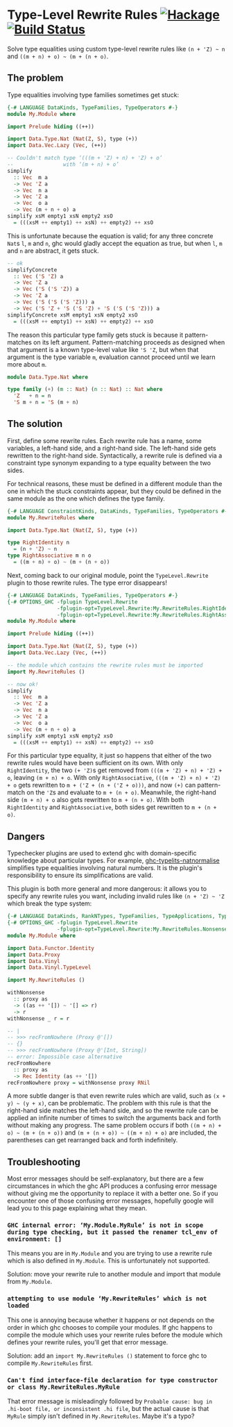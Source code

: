 # Type-Level Rewrite Rules [![Hackage](https://img.shields.io/hackage/v/typelevel-rewrite-rules.svg)](https://hackage.haskell.org/package/typelevel-rewrite-rules) [![Build Status](https://secure.travis-ci.org/gelisam/typelevel-rewrite-rules.png?branch=master)](http://travis-ci.org/gelisam/typelevel-rewrite-rules)

Solve type equalities using custom type-level rewrite rules like `(n + 'Z) ~ n` and `((m + n) + o) ~ (m + (n + o)`.


## The problem

Type equalities involving type families sometimes get stuck:

```haskell
{-# LANGUAGE DataKinds, TypeFamilies, TypeOperators #-}
module My.Module where

import Prelude hiding ((++))

import Data.Type.Nat (Nat(Z, S), type (+))
import Data.Vec.Lazy (Vec, (++))

-- Couldn't match type ‘(((m + 'Z) + n) + 'Z) + o’
--                with ‘(m + n) + o’
simplify
  :: Vec  m a
  -> Vec 'Z a
  -> Vec  n a
  -> Vec 'Z a
  -> Vec  o a
  -> Vec (m + n + o) a
simplify xsM empty1 xsN empty2 xsO
  = (((xsM ++ empty1) ++ xsN) ++ empty2) ++ xsO
```

This is unfortunate because the equation is valid; for any three concrete `Nat`s `l`, `m` and `n`, ghc would gladly accept the equation as true, but when `l`, `m` and `n` are abstract, it gets stuck.

```haskell
-- ok
simplifyConcrete
  :: Vec ('S 'Z) a
  -> Vec 'Z a
  -> Vec ('S ('S 'Z)) a
  -> Vec 'Z a
  -> Vec ('S ('S ('S 'Z))) a
  -> Vec ('S 'Z + 'S ('S 'Z) + 'S ('S ('S 'Z))) a
simplifyConcrete xsM empty1 xsN empty2 xsO
  = (((xsM ++ empty1) ++ xsN) ++ empty2) ++ xsO
```

The reason this particular type family gets stuck is because it pattern-matches on its left argument. Pattern-matching proceeds as designed when that argument is a known type-level value like `'S 'Z`, but when that argument is the type variable `m`, evaluation cannot proceed until we learn more about `m`.

```haskell
module Data.Type.Nat where

type family (+) (m :: Nat) (n :: Nat) :: Nat where
  'Z   + n = n
  'S m + n = 'S (m + n)
```


## The solution

First, define some rewrite rules. Each rewrite rule has a name, some variables, a left-hand side, and a right-hand side. The left-hand side gets rewritten to the right-hand side. Syntactically, a rewrite rule is defined via a constraint type synonym expanding to a type equality between the two sides.

For technical reasons, these must be defined in a different module than the one in which the stuck constraints appear, but they could be defined in the same module as the one which defines the type family.

```haskell
{-# LANGUAGE ConstraintKinds, DataKinds, TypeFamilies, TypeOperators #-}
module My.RewriteRules where

import Data.Type.Nat (Nat(Z, S), type (+))

type RightIdentity n
  = (n + 'Z) ~ n
type RightAssociative m n o
  = ((m + n) + o) ~ (m + (n + o))
```

Next, coming back to our original module, point the `TypeLevel.Rewrite` plugin to those rewrite rules. The type error disappears!

```haskell
{-# LANGUAGE DataKinds, TypeFamilies, TypeOperators #-}
{-# OPTIONS_GHC -fplugin TypeLevel.Rewrite
                -fplugin-opt=TypeLevel.Rewrite:My.RewriteRules.RightIdentity
                -fplugin-opt=TypeLevel.Rewrite:My.RewriteRules.RightAssociative #-}
module My.Module where

import Prelude hiding ((++))

import Data.Type.Nat (Nat(Z, S), type (+))
import Data.Vec.Lazy (Vec, (++))

-- the module which contains the rewrite rules must be imported
import My.RewriteRules ()

-- now ok!
simplify
  :: Vec  m a
  -> Vec 'Z a
  -> Vec  n a
  -> Vec 'Z a
  -> Vec  o a
  -> Vec (m + n + o) a
simplify xsM empty1 xsN empty2 xsO
  = (((xsM ++ empty1) ++ xsN) ++ empty2) ++ xsO
```

For this particular type equality, it just so happens that either of the two rewrite rules would have been sufficient on its own. With only `RightIdentity`, the two `(+ 'Z)`s get removed from `(((m + 'Z) + n) + 'Z) + o`, leaving `(m + n) + o`. With only `RightAssociative`, `(((m + 'Z) + n) + 'Z) + o` gets rewritten to `m + ('Z + (n + ('Z + o)))`, and now `(+)` can pattern-match on the `'Z`s and evaluate to `m + (n + o)`. Meanwhile, the right-hand side `(m + n) + o` also gets rewritten to `m + (n + o)`. With both `RightIdentity` and `RightAssociative`, both sides get rewritten to `m + (n + o)`.


## Dangers

Typechecker plugins are used to extend ghc with domain-specific knowledge about particular types. For example, [ghc-typelits-natnormalise](https://hackage.haskell.org/package/ghc-typelits-natnormalise) simplifies type equalities involving natural numbers. It is the plugin's responsibility to ensure its simplifications are valid.

This plugin is both more general and more dangerous: it allows you to specify any rewrite rules you want, including invalid rules like `(n + 'Z) ~ 'Z` which break the type system:

```haskell
{-# LANGUAGE DataKinds, RankNTypes, TypeFamilies, TypeApplications, TypeOperators #-}
{-# OPTIONS_GHC -fplugin TypeLevel.Rewrite
                -fplugin-opt=TypeLevel.Rewrite:My.RewriteRules.Nonsense #-}
module My.Module where

import Data.Functor.Identity
import Data.Proxy
import Data.Vinyl
import Data.Vinyl.TypeLevel

import My.RewriteRules ()

withNonsense
  :: proxy as
  -> ((as ++ '[]) ~ '[] => r)
  -> r
withNonsense _ r = r

-- |
-- >>> recFromNowhere (Proxy @'[])
-- {}
-- >>> recFromNowhere (Proxy @'[Int, String])
-- error: Impossible case alternative
recFromNowhere
  :: proxy as
  -> Rec Identity (as ++ '[])
recFromNowhere proxy = withNonsense proxy RNil
```

A more subtle danger is that even rewrite rules which are valid, such as `(x + y) ~ (y + x)`, can be problematic. The problem with this rule is that the right-hand side matches the left-hand side, and so the rewrite rule can be applied an infinite number of times to switch the arguments back and forth without making any progress. The same problem occurs if both `((m + n) + o) ~ (m + (n + o))` and `(m + (n + o)) ~ ((m + n) + o)` are included, the parentheses can get rearranged back and forth indefinitely.


## Troubleshooting

Most error messages should be self-explanatory, but there are a few circumstances in which the ghc API produces a confusing error message without giving me the opportunity to replace it with a better one. So if you encounter one of those confusing error messages, hopefully google will lead you to this page explaining what they mean.

### `GHC internal error: ‘My.Module.MyRule’ is not in scope during type checking, but it passed the renamer tcl_env of environment: []`

This means you are in `My.Module` and you are trying to use a rewrite rule which is also defined in `My.Module`. This is unfortunately not supported.

Solution: move your rewrite rule to another module and import that module from `My.Module`.

### `attempting to use module ‘My.RewriteRules’ which is not loaded`

This one is annoying because whether it happens or not depends on the order in which ghc chooses to compile your modules. If ghc happens to compile the module which uses your rewrite rules before the module which defines your rewrite rules, you'll get that error message.

Solution: add an `import My.RewriteRules ()` statement to force ghc to compile `My.RewriteRules` first.

### `Can't find interface-file declaration for type constructor or class My.RewriteRules.MyRule`

That error message is misleadingly followed by `Probable cause: bug in .hi-boot file, or inconsistent .hi file`, but the actual cause is that `MyRule` simply isn't defined in `My.RewriteRules`. Maybe it's a typo?


